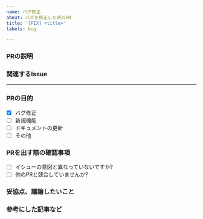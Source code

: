 ```yaml
---
name: バグ修正
about: バグを修正した時のPR
title: '[FIX] <title>'
labels: bug

---
```

<!-- Thank you for contributing! -->

### PRの説明

<!-- Please insert your description here and provide especially info about the "what" this PR is solving -->

### 関連するIssue

<!-- e.g. is there anything you'd like reviewers to focus on? -->

---

### PRの目的 <!-- (put an "X" next to an item) -->

- [x] バグ修正
- [ ] 新規機能
- [ ] ドキュメントの更新
- [ ] その他

### PRを出す際の確認事項

- [ ] イシューの意図と異なっていないですか?
- [ ] 他のPRと競合していませんか?

### 妥協点、議論したいこと

### 参考にした記事など